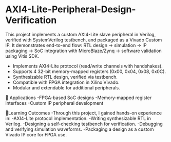 # AXI4-Lite-Peripheral-Design-Verification
This project implements a custom AXI4-Lite slave peripheral in Verilog, verified with SystemVerilog testbench, and packaged as a Vivado Custom IP. It demonstrates end-to-end flow: RTL design → simulation → IP packaging → SoC integration with MicroBlaze/Zynq → software validation using Vitis SDK.
- Implements AXI4-Lite protocol (read/write channels with handshakes).
- Supports 4 32-bit memory-mapped registers (0x00, 0x04, 0x08, 0x0C).
- Synthesizable RTL design, verified via testbench.
- Compatible with FPGA integration in Xilinx Vivado.
- Modular and extendable for additional peripherals.

🔧 Applications
-FPGA-based SoC designs
-Memory-mapped register interfaces
-Custom IP peripheral development

🎯Learning Outcomes
-Through this project, I gained hands-on experience in:
-AXI4-Lite protocol implementation.
-Writing synthesizable RTL in Verilog.
-Designing a self-checking testbench for verification.
-Debugging and verifying simulation waveforms.
-Packaging a design as a custom Vivado IP core for FPGA use.
